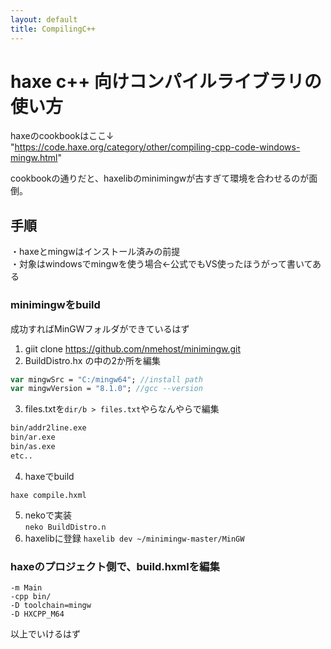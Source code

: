```yaml
---
layout: default
title: CompilingC++
---
```


# haxe c++ 向けコンパイルライブラリの使い方
haxeのcookbookはここ↓  
"https://code.haxe.org/category/other/compiling-cpp-code-windows-mingw.html" 

cookbookの通りだと、haxelibのminimingwが古すぎて環境を合わせるのが面倒。

## 手順
・haxeとmingwはインストール済みの前提  
・対象はwindowsでmingwを使う場合←公式でもVS使ったほうがって書いてある

### minimingwをbuild
成功すればMinGWフォルダができているはず
1. giit clone https://github.com/nmehost/minimingw.git
2. BuildDistro.hx の中の2か所を編集
```haxe:BuildDistro.hx
var mingwSrc = "C:/mingw64"; //install path  
var mingwVersion = "8.1.0"; //gcc --version 
```
3. files.txtを```dir/b > files.txt```やらなんやらで編集
```txt:files.txt
bin/addr2line.exe
bin/ar.exe
bin/as.exe
etc..
```
4. haxeでbuild
```
haxe compile.hxml
```
5. nekoで実装  
```neko BuildDistro.n```
6. haxelibに登録
```haxelib dev ~/minimingw-master/MinGW```

### haxeのプロジェクト側で、build.hxmlを編集
```hxml:build.hxml
-m Main
-cpp bin/
-D toolchain=mingw
-D HXCPP_M64
```

以上でいけるはず

